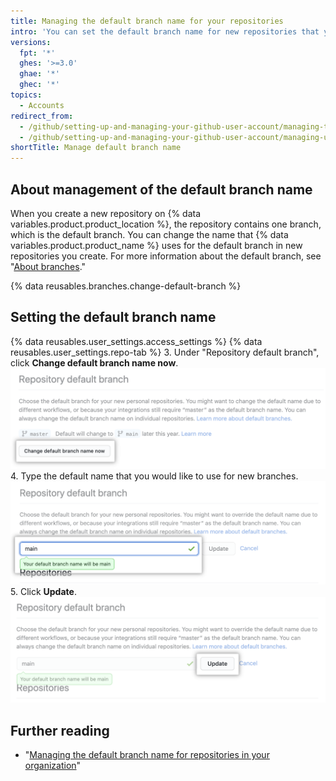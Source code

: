 ```yaml
---
title: Managing the default branch name for your repositories
intro: 'You can set the default branch name for new repositories that you create on {% data variables.product.product_location %}.'
versions:
  fpt: '*'
  ghes: '>=3.0'
  ghae: '*'
  ghec: '*'
topics:
  - Accounts
redirect_from:
  - /github/setting-up-and-managing-your-github-user-account/managing-the-default-branch-name-for-your-repositories
  - /github/setting-up-and-managing-your-github-user-account/managing-user-account-settings/managing-the-default-branch-name-for-your-repositories
shortTitle: Manage default branch name
---
```

## About management of the default branch name

When you create a new repository on {% data variables.product.product_location %}, the repository contains one branch, which is the default branch. You can change the name that {% data variables.product.product_name %} uses for the default branch in new repositories you create. For more information about the default branch, see "[About branches](/github/collaborating-with-issues-and-pull-requests/about-branches#about-the-default-branch)."

{% data reusables.branches.change-default-branch %}

## Setting the default branch name

{% data reusables.user_settings.access_settings %}
{% data reusables.user_settings.repo-tab %}
3. Under "Repository default branch", click **Change default branch name now**.
    ![Override button](/assets/images/help/settings/repo-default-name-button.png)
4. Type the default name that you would like to use for new branches.
    ![Text box for entering default name](/assets/images/help/settings/repo-default-name-text.png)
5. Click **Update**.
    ![Update button](/assets/images/help/settings/repo-default-name-update.png)

## Further reading

- "[Managing the default branch name for repositories in your organization](/organizations/managing-organization-settings/managing-the-default-branch-name-for-repositories-in-your-organization)"
